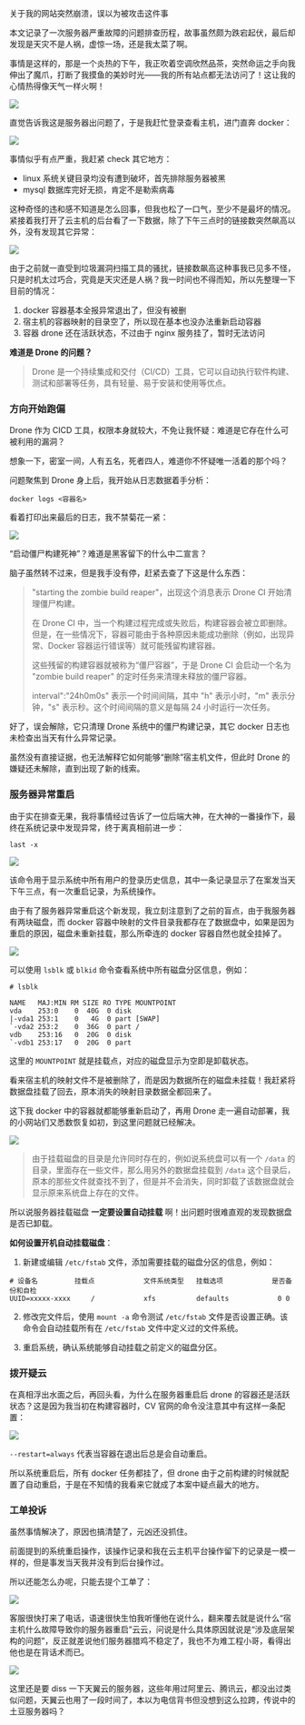 关于我的网站突然崩溃，误以为被攻击这件事

本文记录了一次服务器严重故障的问题排查历程，故事虽然颇为跌宕起伏，最后却发现是天灾不是人祸，虚惊一场，还是我太菜了啊。

事情是这样的，那是一个炎热的下午，我正吹着空调欣然品茶，突然命运之手向我伸出了魔爪，打断了我摸鱼的美妙时光——我的所有站点都无法访问了！这让我的心情热得像天气一样火啊！

![](../images/2023-6-1-1685612271184.png)

直觉告诉我这是服务器出问题了，于是我赶忙登录查看主机，进门直奔 docker：

![](../images/2023-6-1-1685595492144.png)

事情似乎有点严重，我赶紧 check 其它地方：

- linux 系统关键目录均没有遭到破坏，首先排除服务器被黑
- mysql 数据库完好无损，肯定不是勒索病毒

这种奇怪的违和感不知道是怎么回事，但我也松了一口气，至少不是最坏的情况。紧接着我打开了云主机的后台看了一下数据，除了下午三点时的链接数突然飙高以外，没有发现其它异常：

![](../images/2023-6-1-1685635084809.png)

由于之前就一直受到垃圾漏洞扫描工具的骚扰，链接数飙高这种事我已见多不怪，只是时机太过巧合，究竟是天灾还是人祸？我一时间也不得而知，所以先整理一下目前的情况：

1. docker 容器基本全报异常退出了，但没有被删
2. 宿主机的容器映射的目录空了，所以现在基本也没办法重新启动容器
3. 容器 drone 还在活跃状态，不过由于 nginx 服务挂了，暂时无法访问

**难道是 Drone 的问题？**

> Drone 是一个持续集成和交付（CI/CD）工具，它可以自动执行软件构建、测试和部署等任务，具有轻量、易于安装和使用等优点。

### 方向开始跑偏

Drone 作为 CICD 工具，权限本身就较大，不免让我怀疑：难道是它存在什么可被利用的漏洞？

想象一下，密室一间，人有五名，死者四人，难道你不怀疑唯一活着的那个吗？

问题聚焦到 Drone 身上后，我开始从日志数据着手分析：

```shell
docker logs <容器名>
```

看着打印出来最后的日志，我不禁菊花一紧：

![](../images/2023-6-1-1685635065781.png)

“启动僵尸构建死神”？难道是黑客留下的什么中二宣言？

脑子虽然转不过来，但是我手没有停，赶紧去查了下这是什么东西：

> "starting the zombie build reaper"，出现这个消息表示 Drone CI 开始清理僵尸构建。
>
> 在 Drone CI 中，当一个构建过程完成或失败后，构建容器会被立即删除。但是，在一些情况下，容器可能由于各种原因未能成功删除（例如，出现异常、Docker 容器运行错误等）就可能残留构建容器。
>
> 这些残留的构建容器就被称为“僵尸容器”，于是 Drone CI 会启动一个名为 "zombie build reaper" 的定时任务来清理未释放的僵尸容器。
>
> interval":"24h0m0s" 表示一个时间间隔，其中 "h" 表示小时，"m" 表示分钟，"s" 表示秒。这个时间间隔的意义是每隔 24 小时运行一次任务。

好了，误会解除，它只清理 Drone 系统中的僵尸构建记录，其它 docker 日志也未检查出当天有什么异常记录。

虽然没有直接证据，也无法解释它如何能够“删除”宿主机文件，但此时 Drone 的嫌疑还未解除，直到出现了新的线索。

### 服务器异常重启

由于实在排查无果，我将事情经过告诉了一位后端大神，在大神的一番操作下，最终在系统记录中发现异常，终于离真相前进一步：

```shell
last -x
```

![](../images/2023-6-1-1685631584775.png)

该命令用于显示系统中所有用户的登录历史信息，其中一条记录显示了在案发当天下午三点，有一次重启记录，为系统操作。

由于有了服务器异常重启这个新发现，我立刻注意到了之前的盲点，由于我服务器有两块磁盘，而 docker 容器中映射的文件目录我都存在了数据盘中，如果是因为重启的原因，磁盘未重新挂载，那么所牵连的 docker 容器自然也就全挂掉了。

![](../images/2023-6-1-1685632142163.png)

可以使用 `lsblk` 或 `blkid` 命令查看系统中所有磁盘分区信息，例如：

```shell
# lsblk

NAME   MAJ:MIN RM SIZE RO TYPE MOUNTPOINT
vda    253:0    0  40G  0 disk 
|-vda1 253:1    0   4G  0 part [SWAP]
`-vda2 253:2    0  36G  0 part /
vdb    253:16   0  20G  0 disk 
`-vdb1 253:17   0  20G  0 part
```

这里的 `MOUNTPOINT` 就是挂载点，对应的磁盘显示为空即是卸载状态。

看来宿主机的映射文件不是被删除了，而是因为数据所在的磁盘未挂载！我赶紧将数据盘挂载了回去，原本消失的映射目录数据全都回来了。

这下我 docker 中的容器就都能够重新启动了，再用 Drone 走一遍自动部署，我的小网站们又悉数恢复如初，到这里问题就已经解决。

![](../images/2023-6-1-1685632280700.png)

> 由于挂载磁盘的目录是允许同时存在的，例如说系统盘可以有一个 `/data` 的目录，里面存在一些文件，那么用另外的数据盘挂载到 `/data` 这个目录后，原本的那些文件就查找不到了，但是并不会消失，同时卸载了该数据盘就会显示原来系统盘上存在的文件。

所以说服务器挂载磁盘 **一定要设置自动挂载** 啊！出问题时很难直观的发现数据盘是否已卸载。

**如何设置开机自动挂载磁盘**：

1. 新建或编辑 `/etc/fstab` 文件，添加需要挂载的磁盘分区的信息，例如：

```
# 设备名         挂载点            文件系统类型   挂载选项            是否备份和自检
UUID=xxxxx-xxxx     /            xfs          defaults            0 0
```

2. 修改完文件后，使用 `mount -a` 命令测试 `/etc/fstab` 文件是否设置正确。该命令会自动挂载所有在 `/etc/fstab` 文件中定义过的文件系统。

3. 重启系统，确认系统能够自动挂载之前定义的磁盘分区。

### 拨开疑云

在真相浮出水面之后，再回头看，为什么在服务器重启后 drone 的容器还是活跃状态？这是因为我当初在构建容器时，CV 官网的命令没注意其中有这样一条配置：

![](../images/2023-6-1-1685613272323.png)

`--restart=always` 代表当容器在退出后总是会自动重启。

所以系统重启后，所有 docker 任务都挂了，但 drone 由于之前构建的时候就配置了自动重启，于是在不知情的我看来它就成了本案中疑点最大的地方。

### 工单投诉

虽然事情解决了，原因也搞清楚了，元凶还没抓住。

前面提到的系统重启操作，该操作记录和我在云主机平台操作留下的记录是一模一样的，但是事发当天我并没有到后台操作过。

所以还能怎么办呢，只能去提个工单了：

![](../images/2023-6-1-1685635028199.png)

客服很快打来了电话，语速很快生怕我听懂他在说什么，翻来覆去就是说什么“宿主机什么故障导致你的服务器重启”云云，问说是什么具体原因就说是“涉及底层架构的问题”，反正就差说他们服务器腊鸡不稳定了，我也不为难工程小哥，看得出他也是在背话术而已。

![](../images/2023-6-1-1685635130414.png)

这里还是要 diss 一下天翼云的服务器，这些年用过阿里云、腾讯云，都没出过类似问题，天翼云也用了一段时间了，本以为电信背书但没想到这么拉跨，传说中的土豆服务器吗？